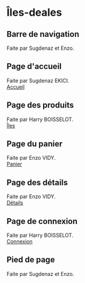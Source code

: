 # Îles-deales

## Barre de navigation
Faite par Sugdenaz et Enzo.

## Page d'accueil

Faite par Sugdenaz EKICI.
<br>
[Accueil](https://evidy-iut90.github.io/iles-deales/)

## Page des produits

Faite par Harry BOISSELOT.
<br>
[Îles](https://evidy-iut90.github.io/iles-deales/shop.html)

## Page du panier

Faite par Enzo VIDY.
<br>
[Panier](https://evidy-iut90.github.io/iles-deales/cart.html)

## Page des détails 

Faite par Enzo VIDY.
<br>
[Détails](https://evidy-iut90.github.io/iles-deales/detail.html)

## Page de connexion

Faite par Harry BOISSELOT.
<br>
[Connexion](https://evidy-iut90.github.io/iles-deales/login.html)

## Pied de page
Faite par Sugdenaz et Enzo.
